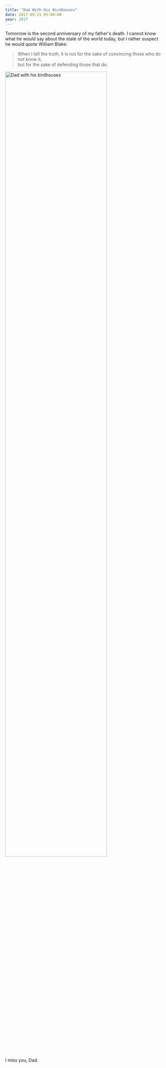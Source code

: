 ```yaml
---
title: "Dad With His Birdhouses"
date: 2017-09-21 05:00:00
year: 2017
---
```


Tomorrow is the second anniversary of my father's death.
I cannot know what he would say about the state of the world today,
but I rather suspect he would quote William Blake:

<blockquote>
When I tell the truth,
it is not for the sake of convincing those who do not know it,
<br>
but for the sake of defending those that do.
</blockquote>

<img src="{{'/files/2017/09/dad-birdhouses-2003.jpg' | relative_url}}" alt="Dad with his birdhouses" width="80%" />

I miss you, Dad.
